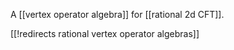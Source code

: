 
A [[vertex operator algebra]] for [[rational 2d CFT]].

[[!redirects rational vertex operator algebras]]
